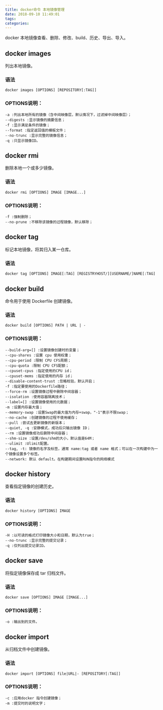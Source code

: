 ```yaml
---
title: docker命令 本地镜像管理
date: 2018-09-10 11:49:01
tags:
categories:
---
```

docker 本地镜像查看、删除、修改、build、历史、导出、导入。<!-- more -->
## docker images
列出本地镜像。
### 语法
```
docker images [OPTIONS] [REPOSITORY[:TAG]]
```
### OPTIONS说明：
```
-a :列出本地所有的镜像（含中间映像层，默认情况下，过滤掉中间映像层）；
--digests :显示镜像的摘要信息；
-f :显示满足条件的镜像；
--format :指定返回值的模板文件；
--no-trunc :显示完整的镜像信息；
-q :只显示镜像ID。
```
## docker rmi
删除本地一个或多少镜像。

### 语法
```
docker rmi [OPTIONS] IMAGE [IMAGE...]
```
### OPTIONS说明：
```
-f :强制删除；
--no-prune :不移除该镜像的过程镜像，默认移除；
```
## docker tag
标记本地镜像，将其归入某一仓库。
### 语法
```
docker tag [OPTIONS] IMAGE[:TAG] [REGISTRYHOST/][USERNAME/]NAME[:TAG]
```
## docker build
命令用于使用 Dockerfile 创建镜像。
### 语法
```
docker build [OPTIONS] PATH | URL | -
```
### OPTIONS说明：
```
--build-arg=[] :设置镜像创建时的变量；
--cpu-shares :设置 cpu 使用权重；
--cpu-period :限制 CPU CFS周期；
--cpu-quota :限制 CPU CFS配额；
--cpuset-cpus :指定使用的CPU id；
--cpuset-mems :指定使用的内存 id；
--disable-content-trust :忽略校验，默认开启；
-f :指定要使用的Dockerfile路径；
--force-rm :设置镜像过程中删除中间容器；
--isolation :使用容器隔离技术；
--label=[] :设置镜像使用的元数据；
-m :设置内存最大值；
--memory-swap :设置Swap的最大值为内存+swap，"-1"表示不限swap；
--no-cache :创建镜像的过程不使用缓存；
--pull :尝试去更新镜像的新版本；
--quiet, -q :安静模式，成功后只输出镜像 ID；
--rm :设置镜像成功后删除中间容器；
--shm-size :设置/dev/shm的大小，默认值是64M；
--ulimit :Ulimit配置。
--tag, -t: 镜像的名字及标签，通常 name:tag 或者 name 格式；可以在一次构建中为一个镜像设置多个标签。
--network: 默认 default。在构建期间设置RUN指令的网络模式
```
## docker history
查看指定镜像的创建历史。
### 语法
```
docker history [OPTIONS] IMAGE
```
### OPTIONS说明：
```
-H :以可读的格式打印镜像大小和日期，默认为true；
--no-trunc :显示完整的提交记录；
-q :仅列出提交记录ID。
```
## docker save
将指定镜像保存成 tar 归档文件。
### 语法
```
docker save [OPTIONS] IMAGE [IMAGE...]
```
### OPTIONS说明：
```
-o :输出到的文件。
```
## docker import
从归档文件中创建镜像。
### 语法
```
docker import [OPTIONS] file|URL|- [REPOSITORY[:TAG]]
```
### OPTIONS说明：
```
-c :应用docker 指令创建镜像；
-m :提交时的说明文字；
```

